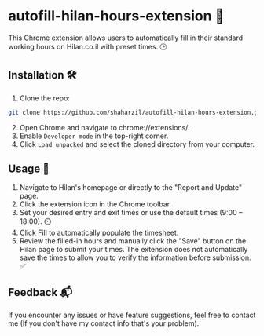 # autofill-hilan-hours-extension 💼

This Chrome extension allows users to automatically fill in their standard working hours on Hilan.co.il with preset times. 🕒

## Installation 🛠️

1. Clone the repo:

```bash
git clone https://github.com/shaharzil/autofill-hilan-hours-extension.git
```

2. Open Chrome and navigate to chrome://extensions/.
3. Enable `Developer mode` in the top-right corner.
4. Click `Load unpacked` and select the cloned directory from your computer.

## Usage 📖

1. Navigate to Hilan's homepage or directly to the "Report and Update" page.
2. Click the extension icon in the Chrome toolbar.
3. Set your desired entry and exit times or use the default times (9:00 – 18:00). ⏲️
4. Click Fill to automatically populate the timesheet.
5. Review the filled-in hours and manually click the "Save" button on the Hilan page to submit your times. The extension does not automatically save the times to allow you to verify the information before submission. ✅

## Feedback 📬

If you encounter any issues or have feature suggestions, feel free to contact me (If you don't have my contact info that's your problem).
